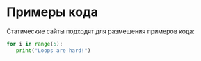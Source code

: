 # Примеры кода

Статические сайты подходят для размещения примеров кода:

```python
for i in range(5):
   print("Loops are hard!")
```
